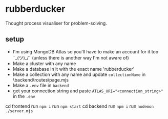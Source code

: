 # rubberducker

Thought process visualiser for problem-solving.

## setup

- I'm using MongoDB Atlas so you'll have to make an account for it too ¯\_(ツ)_/¯
(unless there is another way I'm not aware of)
- Make a cluster with any name
- Make a database in it with the exact name 'rubberducker'
- Make a collection with any name and update `collectionName` in \backend\routes\page.mjs
- Make a `.env` file in `backend`
- get your connection string and paste `ATLAS_URI="<connection_string>"` in the `.env`

cd frontend
run `npm i`
run `npm start`
cd backend
run `npm i`
run `nodemon ./server.mjs`




